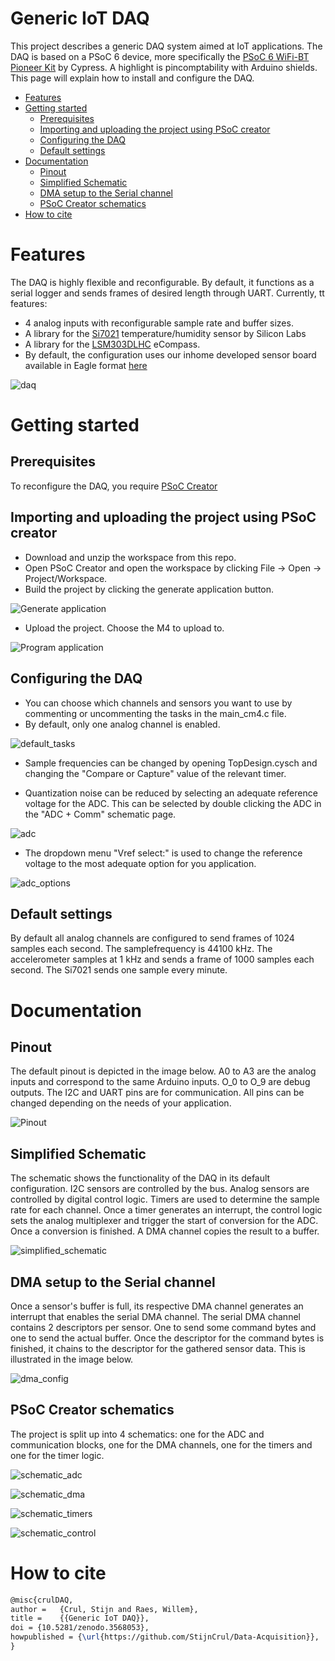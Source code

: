 # Generic IoT DAQ

This project describes a generic DAQ system aimed at IoT applications. The DAQ is based on a PSoC 6 device, more specifically the [PSoC 6 WiFi-BT Pioneer Kit](https://www.cypress.com/documentation/development-kitsboards/psoc-6-wifi-bt-pioneer-kit-cy8ckit-062-wifi-bt) by Cypress. A highlight is pincomptability with Arduino shields. This page will explain how to install and configure the DAQ.

<!-- MarkdownTOC -->

- [Features](#features)
- [Getting started](#getting-started)
	- [Prerequisites](#prerequisites)
	- [Importing and uploading the project using PSoC creator](#importing-and-uploading-the-project-using-psoc-creator)
	- [Configuring the DAQ](#configuring-the-daq)
	- [Default settings](#default-settings)
- [Documentation](#documentation)
	- [Pinout](#pinout)
	- [Simplified Schematic](#simplified-schematic)
	- [DMA setup to the Serial channel](#dma-setup-to-the-serial-channel)
	- [PSoC Creator schematics](#psoc-creator-schematics)
- [How to cite](#how-to-cite)

<!-- /MarkdownTOC -->


<a id="features"></a>
# Features
The DAQ is highly flexible and reconfigurable. By default, it functions as a serial logger and sends frames of desired length through UART. Currently, tt features:
* 4 analog inputs with reconfigurable sample rate and buffer sizes.
* A library for the [Si7021](https://www.silabs.com/documents/public/data-sheets/Si7021-A20.pdf) temperature/humidity sensor by Silicon Labs
* A library for the [LSM303DLHC](https://www.st.com/resource/en/datasheet/lsm303dlhc.pdf) eCompass.
* By default, the configuration uses our inhome developed sensor board available in Eagle format [here](https://github.com/DRAMCO/Sensors_commissioning_mega_PCB)

![daq](/Images/daq.png)

<a id="getting-started"></a>
# Getting started
<a id="prerequisites"></a>
## Prerequisites
To reconfigure the DAQ, you require [PSoC Creator](https://www.cypress.com/products/psoc-creator-integrated-design-environment-ide)
<a id="importing-and-uploading-the-project-using-psoc-creator"></a>
## Importing and uploading the project using PSoC creator
* Download and unzip the workspace from this repo.
* Open PSoC Creator and open the workspace by clicking File -> Open -> Project/Workspace. 
* Build the project by clicking the generate application button.

![Generate application](/Images/generate_application.png)

* Upload the project. Choose the M4 to upload to.

![Program application](/Images/program.png)

<a id="configuring-the-daq"></a>
## Configuring the DAQ 
* You can choose which channels and sensors you want to use by commenting or uncommenting the tasks in the main_cm4.c file.
* By default, only one analog channel is enabled.

![default_tasks](/Images/default_tasks.png)

* Sample frequencies can be changed by opening TopDesign.cysch and changing the "Compare or Capture" value of the relevant timer.

* Quantization noise can be reduced by selecting an adequate reference voltage for the ADC. This can be selected by double clicking the ADC in the "ADC + Comm" schematic page.

![adc](/Images/adc.png)

* The dropdown menu "Vref select:" is used to change the reference voltage to the most adequate option for you application.

![adc_options](/Images/adc_options.png)

<a id="default-settings"></a>
## Default settings
By default all analog channels are configured to send frames of 1024 samples each second. The samplefrequency is 44100 kHz. The accelerometer samples at 1 kHz and sends a frame of 1000 samples each second. The Si7021 sends one sample every minute.

<a id="documentation"></a>
# Documentation

<a id="pinout"></a>
## Pinout
The default pinout is depicted in the image below. A0 to A3 are the analog inputs and correspond to the same Arduino inputs. O_0 to O_9 are debug outputs. The I2C and UART pins are for communication. All pins can be changed depending on the needs of your application. 

![Pinout](/Images/pinout.png)

<a id="simplified-schematic"></a>
## Simplified Schematic

The schematic shows the functionality of the DAQ in its default configuration. I2C sensors are controlled by the bus. Analog sensors are controlled by digital control logic. Timers are used to determine the sample rate for each channel. Once a timer generates an interrupt, the control logic sets the analog multiplexer and trigger the start of conversion for the ADC. Once a conversion is finished. A DMA channel copies the result to a buffer.

![simplified_schematic](/Images/simplified_schematic.png)

<a id="dma-setup-to-the-serial-channel"></a>
## DMA setup to the Serial channel

Once a sensor's buffer is full, its respective DMA channel generates an interrupt that enables the serial DMA channel. The serial DMA channel contains 2 descriptors per sensor. One to send some command bytes and one to send the actual buffer. Once the descriptor for the command bytes is finished, it chains to the descriptor for the gathered sensor data. This is illustrated in the image below.

![dma_config](/Images/dma_config.png)

<a id="psoc-creator-schematics"></a>
## PSoC Creator schematics
The project is split up into 4 schematics: one for the ADC and communication blocks, one for the DMA channels, one for the timers and one for the timer logic.

![schematic_adc](/Images/schematic_adc.png)

![schematic_dma](/Images/schematic_dma.png)

![schematic_timers](/Images/schematic_timers.png)

![schematic_control](/Images/schematic_control_timers.png)

<a id="how-to-cite"></a>
# How to cite
```latex
@misc{crulDAQ,
author =   {Crul, Stijn and Raes, Willem},
title =    {{Generic IoT DAQ}},
doi = {10.5281/zenodo.3568053},
howpublished = {\url{https://github.com/StijnCrul/Data-Acquisition}},
}
```


